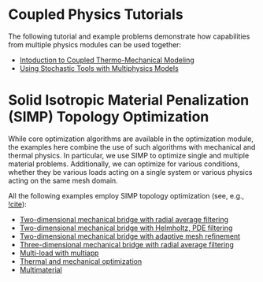 # Coupled Physics Tutorials

The following tutorial and example problems demonstrate how capabilities from multiple
physics modules can be used together:

- [Intoduction to Coupled Thermo-Mechanical Modeling](combined/tutorials/introduction/index.md)
- [Using Stochastic Tools with Multiphysics Models](combined/examples/stm_thermomechanics.md)

# Solid Isotropic Material Penalization (SIMP) Topology Optimization

While core optimization algorithms are available in the optimization module, the examples here
combine the use of such algorithms with mechanical and thermal physics. In particular, we
use SIMP to optimize single and multiple material problems. Additionally, we can optimize for
various conditions, whether they be various loads acting on a single system or various physics
acting on the same mesh domain.

All the following examples employ SIMP topology optimization (see, e.g., [!cite](sigmund200199)):

- [Two-dimensional mechanical bridge with radial average filtering](combined/examples/optimization/2d_mbb.md)
- [Two-dimensional mechanical bridge with Helmholtz, PDE filtering](combined/examples/optimization/2d_mbb_pde.md)
- [Two-dimensional mechanical bridge with adaptive mesh refinement](combined/examples/optimization/2d_mbb_pde_amr.md)
- [Three-dimensional mechanical bridge with radial average filtering](combined/examples/optimization/3d_mbb.md)
- [Multi-load with multiapp](combined/examples/optimization/multiload.md)
- [Thermal and mechanical optimization](combined/examples/optimization/thermomechanical.md)
- [Multimaterial](combined/examples/optimization/multimaterial.md)

